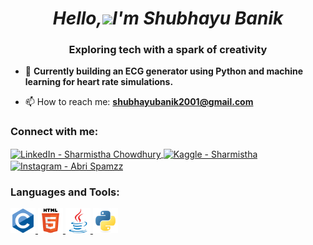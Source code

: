 <h1 align="center"><em>Hello,<img src="https://user-images.githubusercontent.com/42378118/110234147-e3259600-7f4e-11eb-95be-0c4047144dea.gif" width="30">I'm Shubhayu Banik</em></h1>
<h3 align="center">Exploring tech with a spark of creativity</h3>

- 🔭 **Currently building an ECG generator using Python and machine learning for heart rate simulations.**
  
- 📫 How to reach me: **shubhayubanik2001@gmail.com**

<h3 align="left">Connect with me:</h3>
<p align="left">
  <a href="https://www.linkedin.com/in/shubhayu-banik-682967232" target="_blank">
    <img align="center" src="https://raw.githubusercontent.com/rahuldkjain/github-profile-readme-generator/master/src/images/icons/Social/linked-in-alt.svg" alt="LinkedIn - Sharmistha Chowdhury" height="30" width="40" />
  </a>
  <a href="https://www.kaggle.com/shubhayubanik2001" target="_blank">
    <img align="center" src="https://raw.githubusercontent.com/rahuldkjain/github-profile-readme-generator/master/src/images/icons/Social/kaggle.svg" alt="Kaggle - Sharmistha" height="30" width="40" />
  </a>
  <a href="https://www.instagram.com/shubhayubanik?igsh=ZHF0NXg4aWU4b2h0" target="_blank">
    <img align="center" src="https://raw.githubusercontent.com/rahuldkjain/github-profile-readme-generator/master/src/images/icons/Social/instagram.svg" alt="Instagram - Abri Spamzz" height="30" width="40" />
  </a>
</p>

<h3 align="left">Languages and Tools:</h3>
<p align="left"> 
  <a href="https://www.cprogramming.com/" target="_blank" rel="noreferrer"> 
    <img src="https://raw.githubusercontent.com/devicons/devicon/master/icons/c/c-original.svg" alt="C Programming" width="40" height="40"/> 
  </a>
  <a href="https://www.w3.org/html/" target="_blank" rel="noreferrer"> 
    <img src="https://raw.githubusercontent.com/devicons/devicon/master/icons/html5/html5-original-wordmark.svg" alt="HTML5" width="40" height="40"/> 
  </a>
  <a href="https://www.java.com" target="_blank" rel="noreferrer"> 
    <img src="https://raw.githubusercontent.com/devicons/devicon/master/icons/java/java-original.svg" alt="Java" width="40" height="40"/> 
  </a>
  <a href="https://www.python.org" target="_blank" rel="noreferrer"> 
    <img src="https://raw.githubusercontent.com/devicons/devicon/master/icons/python/python-original.svg" alt="Python" width="40" height="40"/> 
  </a>
</p>
